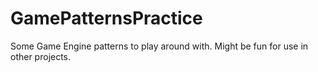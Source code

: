 # GamePatternsPractice
Some Game Engine patterns to play around with. Might be fun for use in other projects.
